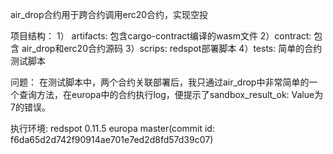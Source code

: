 air_drop合约用于跨合约调用erc20合约，实现空投

项目结构：
1） artifacts: 包含cargo-contract编译的wasm文件
2）contract: 包含 air_drop和erc20合约源码
3）scrips: redspot部署脚本
4）tests: 简单的合约测试脚本


问题：
在测试脚本中，两个合约关联部署后，我只通过air_drop中非常简单的一个查询方法，在europa中的合约执行log，便提示了sandbox_result_ok: Value为 7的错误。

执行环境:
redspot 0.11.5
europa master(commit id: f6da65d2d742f90914ae701e7ed2d8fd57d39c07)
